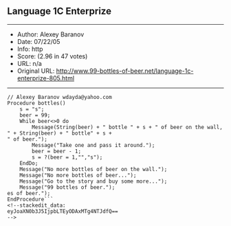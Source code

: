 
## Language 1C Enterprize ##
---
- Author: Alexey Baranov
- Date: 07/22/05
- Info: http
- Score:  (2.96 in 47 votes)
- URL: n/a
- Original URL: http://www.99-bottles-of-beer.net/language-1c-enterprize-805.html
---

```// calling by pressing button on form 
// Alexey Baranov wdayda@yahoo.com
Procedure bottles()
	s = "s";     
	beer = 99;
	While beer<>0 do
		Message(String(beer) + " bottle " + s + " of beer on the wall, " + String(beer) + " bottle" + s +
" of beer."); 
		Message("Take one and pass it around.");
		beer = beer - 1;
		s = ?(beer = 1,"","s");
	EndDo;
	Message("No more bottles of beer on the wall.");
	Message("No more bottles of beer...");
	Message("Go to the story and buy some more...");
	Message("99 bottles of beer.");
es of beer.");
EndProcedure```
<!--stackedit_data:
eyJoaXN0b3J5IjpbLTEyODAxMTg4NTJdfQ==
-->